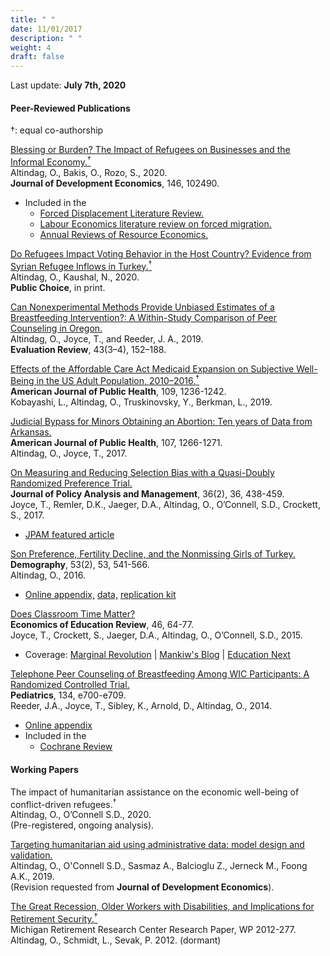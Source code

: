 ```yaml
---
title: " "
date: 11/01/2017
description: " "
weight: 4
draft: false
---
```



Last update: **July 7th, 2020** <br>


#### **Peer-Reviewed Publications** 
&dagger;: equal co-authorship 

[Blessing or Burden? The Impact of Refugees on Businesses and the Informal Economy.<sup>&dagger;</sup>     ](https://www.sciencedirect.com/science/article/abs/pii/S0304387820300651?via%3Dihub)     
Altindag, O., Bakis, O., Rozo, S., 2020.         
**Journal of Development Economics**, 146, 102490.

* Included in the 
  + [Forced Displacement Literature Review.](http://documents.worldbank.org/curated/en/940291575434038147/Forced-Displacement-Literature-Review-2019-2020)
  + [Labour Economics literature review on forced migration.](https://www.sciencedirect.com/science/article/pii/S0927537119300132?via%3Dihub) 
  + [Annual Reviews of Resource Economics.](https://www.annualreviews.org/doi/abs/10.1146/annurev-resource-090518-095629)



[Do Refugees Impact Voting Behavior in the Host Country? Evidence from Syrian Refugee Inflows in Turkey.<sup>&dagger;</sup>](https://link.springer.com/article/10.1007%2Fs11127-019-00768-3)    
Altindag, O., Kaushal, N., 2020.      
**Public Choice**, in print.     


[Can Nonexperimental Methods Provide Unbiased Estimates of a Breastfeeding
Intervention?: A Within-Study Comparison of Peer Counseling in Oregon.](/static/pdfs/published/ER2019CanExp.pdf)   
Altindag, O., Joyce, T., and Reeder, J. A., 2019.      
**Evaluation Review**, 43(3–4), 152–188.      



[Effects of the Affordable Care Act Medicaid Expansion on Subjective Well-Being in the US Adult Population, 2010–2016.<sup>&dagger;</sup>](/static/pdfs/published/ajph2019effects.pdf)     
**American Journal of Public Health**, 109, 1236-1242.     
Kobayashi, L., Altindag, O., Truskinovsky, Y., Berkman, L., 2019.      


[Judicial Bypass for Minors Obtaining an Abortion: Ten years of Data from Arkansas.](/static/pdfs/published/ajph2017judicial.pdf)     
 **American Journal of Public Health**, 107, 1266-1271.     
 Altindag, O., Joyce, T., 2017.      


[On Measuring and Reducing Selection Bias with a Quasi-Doubly Randomized Preference Trial.](/static/pdfs/published/jpam2017onmeas.pdf)      
**Journal of Policy Analysis and Management**, 36(2), 36, 438-459.      
Joyce, T., Remler, D.K., Jaeger, D.A., Altindag, O., O’Connell, S.D., Crockett, S., 2017.     


* [JPAM featured article](http://www.appam.org/jpam-featured-article-on-measuring-and-reducing-selection-bias-with-a-quasi-doubly-randomized-preference-trial/)    



[Son Preference, Fertility Decline, and the Nonmissing Girls of Turkey.](/static/pdfs/published/dempgraphy2016sonpr.pdf)     
**Demography**, 53(2), 53, 541-566.    
Altindag, O., 2016.     

* [Online appendix,](/static/pdfs/sup/AppendixCombined11212015.pdf) [data,](/static/rep/demography2016/replicationdata.zip) [replication kit](/static/rep/demography2016/ProgramsAndLogFiles.zip)     



[Does Classroom Time Matter?](/static/pdfs/published/eer2015does.pdf)       
**Economics of Education Review**, 46, 64-77.      
Joyce, T., Crockett, S., Jaeger, D.A., Altindag, O., O’Connell, S.D., 2015.     
 
* Coverage: [Marginal Revolution](http://marginalrevolution.com/marginalrevolution/2014/04/does-classroom-time-matter.html) | [Mankiw's Blog](http://gregmankiw.blogspot.com/2014/04/do-more-lectures-improve-student.html) | [Education Next](http://educationnext.org/a-silver-lining-for-online-higher-education/)      


[Telephone Peer Counseling of Breastfeeding Among WIC Participants: A Randomized Controlled Trial.](/static/pdfs/published/pediatrics2014tel.pdf)     
**Pediatrics**, 134, e700-e709.     
Reeder, J.A., Joyce, T., Sibley, K., Arnold, D., Altindag, O., 2014.       

* [Online appendix](/static/pdfs/sup/pedsap.pdf)     
* Included in the 
  + [Cochrane Review](https://www.cochranelibrary.com/cdsr/doi/10.1002/14651858.CD001688.pub3/epdf/full)      


#### **Working Papers**


The impact of humanitarian assistance on the economic well-being of conflict-driven refugees.<sup>&dagger;</sup>     
Altindag, O., O’Connell S.D., 2020.      
(Pre-registered, ongoing analysis).


[Targeting humanitarian aid using administrative data: model design and validation.](/static/pdfs/wp/TargetLeb_Jan2020.pdf)     
Altindag, O., O'Connell S.D., Sasmaz A., Balcioglu Z., Jerneck M., Foong A.K., 2019.      
(Revision requested from **Journal of Development Economics**). 



[The Great Recession, Older Workers with Disabilities, and Implications for Retirement Security.<sup>&dagger;</sup>](/static/pdfs/wp/wp277.pdf)    
Michigan Retirement Research Center Research Paper, WP 2012-277.     
Altindag, O., Schmidt, L., Sevak, P. 2012. (dormant)   